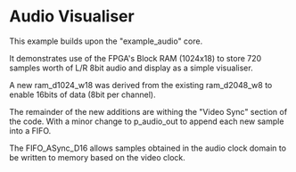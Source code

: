 # Audio Visualiser

This example builds upon the "example_audio" core.

It demonstrates use of the FPGA's Block RAM (1024x18) to store
720 samples worth of L/R 8bit audio and display as a simple visualiser.

A new ram_d1024_w18 was derived from the existing ram_d2048_w8 to enable
16bits of data (8bit per channel).

The remainder of the new additions are withing the "Video Sync" section of
the code. With a minor change to p_audio_out to append each new sample into
a FIFO.

The FIFO_ASync_D16 allows samples obtained in the audio clock domain
to be written to memory based on the video clock.


